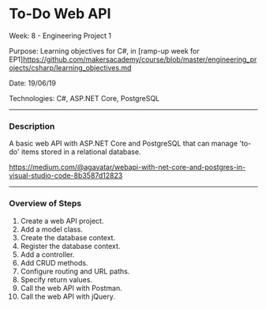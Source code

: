 # To-Do Web API

Week: 8 - Engineering Project 1

Purpose: Learning objectives for C#, in [ramp-up week for EP1]<https://github.com/makersacademy/course/blob/master/engineering_projects/csharp/learning_objectives.md>

Date: 19/06/19

Technologies: C#, ASP.NET Core, PostgreSQL

--------------
### Description
A basic web API with ASP.NET Core and PostgreSQL that can manage 'to-do' items stored in a relational database.

https://medium.com/@agavatar/webapi-with-net-core-and-postgres-in-visual-studio-code-8b3587d12823

--------------
### Overview of Steps

1. Create a web API project.
2. Add a model class.
3. Create the database context.
4. Register the database context.
5. Add a controller.
6. Add CRUD methods.
7. Configure routing and URL paths.
8. Specify return values.
9. Call the web API with Postman.
10. Call the web API with jQuery.
